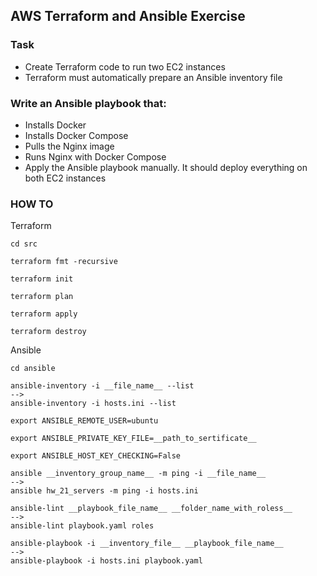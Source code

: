 ## AWS Terraform and Ansible Exercise

### Task

- Create Terraform code to run two EC2 instances
- Terraform must automatically prepare an Ansible inventory file

### Write an Ansible playbook that:

- Installs Docker
- Installs Docker Compose
- Pulls the Nginx image
- Runs Nginx with Docker Compose
- Apply the Ansible playbook manually. It should deploy everything on both EC2 instances

### HOW TO

Terraform 

```shell
cd src
```

```shell
terraform fmt -recursive
```

```shell
terraform init
```

```shell
terraform plan
```

```shell
terraform apply
```

```shell
terraform destroy
```

Ansible
```shell
cd ansible
```

```shell
ansible-inventory -i __file_name__ --list
-->
ansible-inventory -i hosts.ini --list
```
```shell
export ANSIBLE_REMOTE_USER=ubuntu
```
```shell
export ANSIBLE_PRIVATE_KEY_FILE=__path_to_sertificate__
```
```shell
export ANSIBLE_HOST_KEY_CHECKING=False
```
```shell
ansible __inventory_group_name__ -m ping -i __file_name__
-->
ansible hw_21_servers -m ping -i hosts.ini
```
```shell
ansible-lint __playbook_file_name__ __folder_name_with_roless__
-->
ansible-lint playbook.yaml roles
```
```shell
ansible-playbook -i __inventory_file__ __playbook_file_name__
-->
ansible-playbook -i hosts.ini playbook.yaml
```
